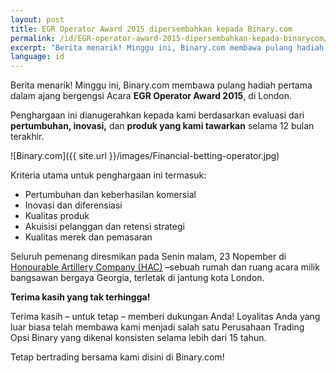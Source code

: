 ```yaml
---
layout: post
title: EGR Operator Award 2015 dipersembahkan kepada Binary.com
permalink: /id/EGR-operator-award-2015-dipersembahkan-kepada-binarycom/
excerpt: "Berita menarik! Minggu ini, Binary.com membawa pulang hadiah pertama dalam ajang bergengsi Acara EGR Operator Award 2015, di London..."
language: id  
---
```


Berita menarik! Minggu ini, Binary.com membawa pulang hadiah pertama dalam ajang bergengsi Acara **EGR Operator Award 2015**, di London.

Penghargaan ini dianugerahkan kepada kami berdasarkan evaluasi dari **pertumbuhan, inovasi,** dan **produk yang kami tawarkan** selama 12 bulan terakhir.

![Binary.com]({{ site.url }}/images/Financial-betting-operator.jpg)

Kriteria utama untuk penghargaan ini termasuk:

*   Pertumbuhan dan keberhasilan komersial
*	Inovasi dan diferensiasi
*	Kualitas produk
*	Akuisisi pelanggan dan retensi strategi
*	Kualitas merek dan pemasaran

Seluruh pemenang diresmikan pada Senin malam, 23 Nopember di [Honourable Artillery Company (HAC)](http://www.hac.org.uk/events) –sebuah rumah dan ruang acara milik bangsawan bergaya Georgia, terletak di jantung kota London.

**Terima kasih yang tak terhingga!**

Terima kasih – untuk tetap – memberi dukungan Anda! Loyalitas Anda yang luar biasa telah membawa kami menjadi salah satu Perusahaan Trading Opsi Binary yang dikenal konsisten selama lebih dari 15 tahun.

Tetap bertrading bersama kami disini di Binary.com!
